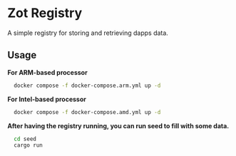 # Zot Registry

A simple registry for storing and retrieving dapps data.


## Usage

**For ARM-based processor**
```bash
  docker compose -f docker-compose.arm.yml up -d
```

**For Intel-based processor**
```bash
  docker compose -f docker-compose.amd.yml up -d
```

**After having the registry running, you can run seed to fill with some data.**

```bash
  cd seed
  cargo run
```
